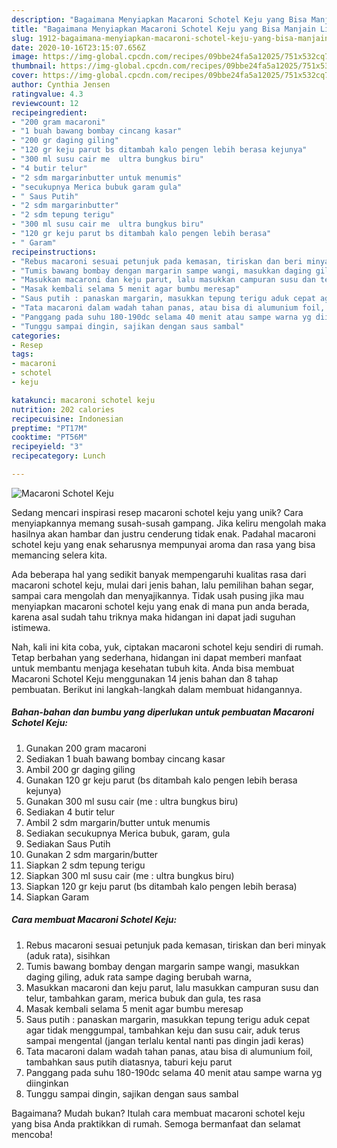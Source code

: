 ```yaml
---
description: "Bagaimana Menyiapkan Macaroni Schotel Keju yang Bisa Manjain Lidah"
title: "Bagaimana Menyiapkan Macaroni Schotel Keju yang Bisa Manjain Lidah"
slug: 1912-bagaimana-menyiapkan-macaroni-schotel-keju-yang-bisa-manjain-lidah
date: 2020-10-16T23:15:07.656Z
image: https://img-global.cpcdn.com/recipes/09bbe24fa5a12025/751x532cq70/macaroni-schotel-keju-foto-resep-utama.jpg
thumbnail: https://img-global.cpcdn.com/recipes/09bbe24fa5a12025/751x532cq70/macaroni-schotel-keju-foto-resep-utama.jpg
cover: https://img-global.cpcdn.com/recipes/09bbe24fa5a12025/751x532cq70/macaroni-schotel-keju-foto-resep-utama.jpg
author: Cynthia Jensen
ratingvalue: 4.3
reviewcount: 12
recipeingredient:
- "200 gram macaroni"
- "1 buah bawang bombay cincang kasar"
- "200 gr daging giling"
- "120 gr keju parut bs ditambah kalo pengen lebih berasa kejunya"
- "300 ml susu cair me  ultra bungkus biru"
- "4 butir telur"
- "2 sdm margarinbutter untuk menumis"
- "secukupnya Merica bubuk garam gula"
- " Saus Putih"
- "2 sdm margarinbutter"
- "2 sdm tepung terigu"
- "300 ml susu cair me  ultra bungkus biru"
- "120 gr keju parut bs ditambah kalo pengen lebih berasa"
- " Garam"
recipeinstructions:
- "Rebus macaroni sesuai petunjuk pada kemasan, tiriskan dan beri minyak (aduk rata), sisihkan"
- "Tumis bawang bombay dengan margarin sampe wangi, masukkan daging giling, aduk rata sampe daging berubah warna,"
- "Masukkan macaroni dan keju parut, lalu masukkan campuran susu dan telur, tambahkan garam, merica bubuk dan gula, tes rasa"
- "Masak kembali selama 5 menit agar bumbu meresap"
- "Saus putih : panaskan margarin, masukkan tepung terigu aduk cepat agar tidak menggumpal, tambahkan keju dan susu cair, aduk terus sampai mengental (jangan terlalu kental nanti pas dingin jadi keras)"
- "Tata macaroni dalam wadah tahan panas, atau bisa di alumunium foil, tambahkan saus putih diatasnya, taburi keju parut"
- "Panggang pada suhu 180-190dc selama 40 menit atau sampe warna yg diinginkan"
- "Tunggu sampai dingin, sajikan dengan saus sambal"
categories:
- Resep
tags:
- macaroni
- schotel
- keju

katakunci: macaroni schotel keju 
nutrition: 202 calories
recipecuisine: Indonesian
preptime: "PT17M"
cooktime: "PT56M"
recipeyield: "3"
recipecategory: Lunch

---
```



![Macaroni Schotel Keju](https://img-global.cpcdn.com/recipes/09bbe24fa5a12025/751x532cq70/macaroni-schotel-keju-foto-resep-utama.jpg)

Sedang mencari inspirasi resep macaroni schotel keju yang unik? Cara menyiapkannya memang susah-susah gampang. Jika keliru mengolah maka hasilnya akan hambar dan justru cenderung tidak enak. Padahal macaroni schotel keju yang enak seharusnya mempunyai aroma dan rasa yang bisa memancing selera kita.

Ada beberapa hal yang sedikit banyak mempengaruhi kualitas rasa dari macaroni schotel keju, mulai dari jenis bahan, lalu pemilihan bahan segar, sampai cara mengolah dan menyajikannya. Tidak usah pusing jika mau menyiapkan macaroni schotel keju yang enak di mana pun anda berada, karena asal sudah tahu triknya maka hidangan ini dapat jadi suguhan istimewa.




Nah, kali ini kita coba, yuk, ciptakan macaroni schotel keju sendiri di rumah. Tetap berbahan yang sederhana, hidangan ini dapat memberi manfaat untuk membantu menjaga kesehatan tubuh kita. Anda bisa membuat Macaroni Schotel Keju menggunakan 14 jenis bahan dan 8 tahap pembuatan. Berikut ini langkah-langkah dalam membuat hidangannya.

<!--inarticleads1-->

##### Bahan-bahan dan bumbu yang diperlukan untuk pembuatan Macaroni Schotel Keju:

1. Gunakan 200 gram macaroni
1. Sediakan 1 buah bawang bombay cincang kasar
1. Ambil 200 gr daging giling
1. Gunakan 120 gr keju parut (bs ditambah kalo pengen lebih berasa kejunya)
1. Gunakan 300 ml susu cair (me : ultra bungkus biru)
1. Sediakan 4 butir telur
1. Ambil 2 sdm margarin/butter untuk menumis
1. Sediakan secukupnya Merica bubuk, garam, gula
1. Sediakan  Saus Putih
1. Gunakan 2 sdm margarin/butter
1. Siapkan 2 sdm tepung terigu
1. Siapkan 300 ml susu cair (me : ultra bungkus biru)
1. Siapkan 120 gr keju parut (bs ditambah kalo pengen lebih berasa)
1. Siapkan  Garam




<!--inarticleads2-->

##### Cara membuat Macaroni Schotel Keju:

1. Rebus macaroni sesuai petunjuk pada kemasan, tiriskan dan beri minyak (aduk rata), sisihkan
1. Tumis bawang bombay dengan margarin sampe wangi, masukkan daging giling, aduk rata sampe daging berubah warna,
1. Masukkan macaroni dan keju parut, lalu masukkan campuran susu dan telur, tambahkan garam, merica bubuk dan gula, tes rasa
1. Masak kembali selama 5 menit agar bumbu meresap
1. Saus putih : panaskan margarin, masukkan tepung terigu aduk cepat agar tidak menggumpal, tambahkan keju dan susu cair, aduk terus sampai mengental (jangan terlalu kental nanti pas dingin jadi keras)
1. Tata macaroni dalam wadah tahan panas, atau bisa di alumunium foil, tambahkan saus putih diatasnya, taburi keju parut
1. Panggang pada suhu 180-190dc selama 40 menit atau sampe warna yg diinginkan
1. Tunggu sampai dingin, sajikan dengan saus sambal




Bagaimana? Mudah bukan? Itulah cara membuat macaroni schotel keju yang bisa Anda praktikkan di rumah. Semoga bermanfaat dan selamat mencoba!
